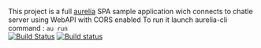 This project is a full [aurelia](http://aurelia.io) SPA sample application wich connects to chatle server using WebAPI with CORS enabled
To run it launch aurelia-cli command : `au run`  
[![Build Status](https://travis-ci.org/aguacongas/chatle.aurelia.svg?branch=develop)](https://travis-ci.org/aguacongas/chatle.aurelia.svg?branch=develop)
[![Build status](https://ci.appveyor.com/api/projects/status/github/aguacongas/chatle.aurelia?svg=true&retina=true)](https://ci.appveyor.com/api/projects/aguacongas/chatle.aurelia)